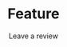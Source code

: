 ---
layout: productdetails
title: Feature
name: Sponsor a Feature
subtitle: Leave a review
description: Sponsor a feature. Giving you an honorable mention. You can also suggest one or some additional functionalities of this feature.
image: /build/cart/covers/World Code-320.jpg
styles:
  - name: Black
    color: '#000000'
    image: /build/cart/covers/World Code-320.jpg
stock: 10
sidenav: true
side_react: true
adds: false
cookies: true
catagory: true
products: true
cart: true
breakcrumb: true
sidebar:
  - title: "Share"
    image: /build/cart/covers/Share-Logo-320.jpg
    image_alt: "Sharing Hands"
    image_class: "author__avatar"
    text: "Open Source Share"
  - title: "Share with Cats"
    text: "Cat food for 20 stray cats in OKC."
support: [adds, cookies, cart]
price: 150.25
folder: _products
loc: "/feature"
sku: "feature"
desc: Sponsor a Feature
id: feature
private: true
github_editme_path: donaldboulton/DWB/blob/gh-pages/_products/feature.md
---